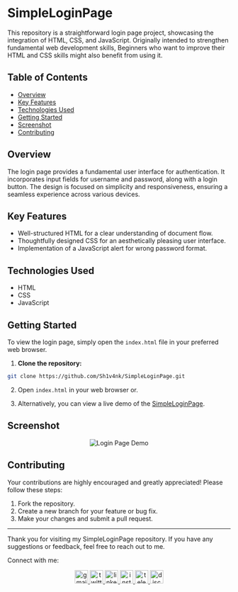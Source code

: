 # SimpleLoginPage

This repository is a straightforward login page project, showcasing the integration of HTML, CSS, and JavaScript. Originally intended to strengthen fundamental web development skills, Beginners who want to improve their HTML and CSS skills might also benefit from using it.

## Table of Contents

- [Overview](#overview)
- [Key Features](#key-features)
- [Technologies Used](#technologies-used)
- [Getting Started](#getting-started)
- [Screenshot](#screenshot)
- [Contributing](#contributing)

## Overview

The login page provides a fundamental user interface for authentication. It incorporates input fields for username and password, along with a login button. The design is focused on simplicity and responsiveness, ensuring a seamless experience across various devices.

## Key Features

- Well-structured HTML for a clear understanding of document flow.
- Thoughtfully designed CSS for an aesthetically pleasing user interface.
- Implementation of a JavaScript alert for wrong password format.

## Technologies Used

- HTML
- CSS
- JavaScript

## Getting Started

To view the login page, simply open the `index.html` file in your preferred web browser.

1. **Clone the repository:**

```bash
git clone https://github.com/Sh1v4nk/SimpleLoginPage.git
```
2. Open `index.html` in your web browser or.

3. Alternatively, you can view a live demo of the [SimpleLoginPage](https://sh1v4nk.github.io/SimpleLoginPage/). 

## Screenshot

<div align="center">
    <img src="https://i.ibb.co/Vxd2pt7/image.png" alt="Login Page Demo" height="auto">
</div>

## Contributing

Your contributions are highly encouraged and greatly appreciated! Please follow these steps:

1. Fork the repository.
2. Create a new branch for your feature or bug fix.
3. Make your changes and submit a pull request.

---

Thank you for visiting my SimpleLoginPage repository. If you have any suggestions or feedback, feel free to reach out to me.

Connect with me:

<div align="center">
  <a href="mailto:shivankpandey113@gmail.com" target="_blank">
    <img src="https://img.shields.io/static/v1?message=Gmail&logo=gmail&label=&color=D14836&logoColor=white&labelColor=&style=for-the-badge" height="30" alt="gmail logo"  />
  </a>
  <a href="https://twitter.com/sh1v4nk" target="_blank">
    <img src="https://img.shields.io/static/v1?message=Twitter&logo=twitter&label=&color=1DA1F2&logoColor=white&labelColor=&style=for-the-badge" height="30" alt="twitter logo"  />
  </a>
    <a href="https://www.linkedin.com/in/sh1v4nk/" target="_blank">
    <img src="https://img.shields.io/static/v1?message=LinkedIn&logo=linkedin&label=&color=0077B5&logoColor=white&labelColor=&style=for-the-badge" height="30" alt="linkedin logo"  />
  </a>
  <a href="https://www.instagram.com/sh1v4nk_/" target="_blank">
    <img src="https://img.shields.io/static/v1?message=Instagram&logo=instagram&label=&color=E4405F&logoColor=white&labelColor=&style=for-the-badge" height="30" alt="instagram logo"  />
  </a>
  <a href="https://t.me/BlackGoku_69th" target="_blank">
    <img src="https://img.shields.io/static/v1?message=Telegram&logo=telegram&label=&color=2CA5E0&logoColor=white&labelColor=&style=for-the-badge" height="30" alt="telegram logo"  />
  </a>
  <a href="https://discord.com/users/571299781096505344" target="_blank">
    <img src="https://img.shields.io/static/v1?message=Discord&logo=discord&label=&color=7289DA&logoColor=white&labelColor=&style=for-the-badge" height="30" alt="discord logo"  />
  </a>
</div>
